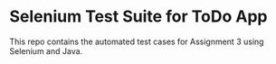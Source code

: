 # Selenium Test Suite for ToDo App
This repo contains the automated test cases for Assignment 3 using Selenium and Java.
